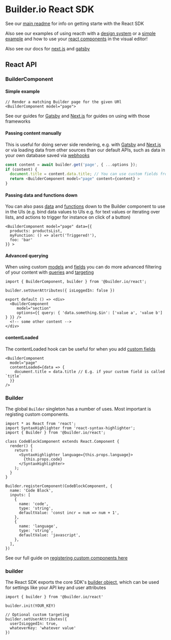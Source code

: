 # Builder.io React SDK

See our [main readme](/README.md) for info on getting starte with the React SDK

Also see our examples of using reacth with a [design system](/examples/react-design-system) or a [simple example](/examples/react) and how to use your [react components](https://github.com/BuilderIO/builder#using-your-components) in the visual editor!

Also see our docs for [next.js](/examples/next-js) and [gatsby](/examples/gatsby)

## React API

### BuilderComponent

#### Simple example

```tsx
// Render a matching Builder page for the given URl
<BuilderComponent model="page">
```

See our guides for [Gatsby](https://github.com/BuilderIO/builder/tree/master/examples/gatsby) and [Next.js](https://github.com/BuilderIO/builder/tree/master/examples/next-js) for guides on using with those frameworks

#### Passing content manually

This is useful for doing server side rendering, e.g. with [Gatsby](https://github.com/BuilderIO/builder/tree/master/examples/gatsby) and [Next.js](https://github.com/BuilderIO/builder/tree/master/examples/next-js) or via
loading data from other sources than our default APIs, such as data in your own database saved via [webhooks](https://www.builder.io/c/docs/webhooks)

```ts
const content = await builder.get('page', { ...options });
if (content) {
  document.title = content.data.title; // You can use custom fields from the response
  return <BuilderComponent model="page" content={content} >
}

```

#### Passing data and functions down

You can also pass [data](https://www.builder.io/c/docs/guides/connecting-api-data) and [functions](https://www.builder.io/c/docs/react/custom-actions) down to the Builder component to use in the UIs (e.g. bind 
data values to UIs e.g. for text values or iterating over lists, and actions to trigger for instance on click of a button)

```tsx
<BuilderComponent model="page" data={{
  products: productsList,
  myFunction: () => alert('Triggered!'),
  foo: 'bar'
}} >
```

#### Advanced querying

When using custom [models](https://www.builder.io/c/docs/guides/getting-started-with-models) and [fields](https://www.builder.io/c/docs/custom-fields) you can do more advanced filtering of your content with [queries]((https://www.builder.io/c/docs/custom-fields))
and [targeting](https://www.builder.io/c/docs/guides/targeting-and-scheduling)

```tsx
import { BuilderComponent, builder } from '@builder.io/react';

builder.setUserAttributes({ isLoggedIn: false })

export default () => <div>
  <BuilderComponent 
     model="section" 
     options={{ query: { 'data.something.$in': ['value a', 'value b'] } }} />
  <!-- some other content -->
</div>
```

#### contentLoaded

The contentLoaded hook can be useful for when you add [custom fields](https://www.builder.io/c/docs/custom-fields)

```tsx
<BuilderComponent 
  model="page" 
  contentLoaded={data => {
    document.title = data.title // E.g. if your custom field is called `title`
  }}
/>
```

### Builder

The global `Builder` singleton has a number of uses. Most important is registing custom components.

```tsx
import * as React from 'react';
import SyntaxHighlighter from 'react-syntax-highlighter';
import { Builder } from '@builder.io/react';

class CodeBlockComponent extends React.Component {
  render() {
    return (
      <SyntaxHighlighter language={this.props.language}>
        {this.props.code}
      </SyntaxHighlighter>
    );
  }
}

Builder.registerComponent(CodeBlockComponent, {
  name: 'Code Block',
  inputs: [
    {
      name: 'code',
      type: 'string',
      defaultValue: 'const incr = num => num + 1',
    },
    {
      name: 'language',
      type: 'string',
      defaultValue: 'javascript',
    },
  ],
})
```

See our full guide on [registering custom components here](https://www.builder.io/c/docs/custom-react-components)

### builder

The React SDK exports the core SDK's [builder object](../core), which can be used for settings like 
your API key and user attributes

```tsx
import { builder } from '@builder.io/react'

builder.init(YOUR_KEY)

// Optional custom targeting
builder.setUserAttributes({
  userIsLoggedIn: true,
  whateverKey: 'whatever value'
})
```
